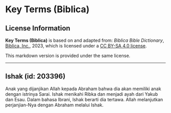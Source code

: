 # Key Terms (Biblica)

## License Information

**Key Terms (Biblica)** is based on and adapted from: _Biblica Bible Dictionary_, [Biblica, Inc.](https://www.biblica.com/), 2023, which is licensed under a [CC BY-SA 4.0 license](https://creativecommons.org/licenses/by-sa/4.0/legalcode.en).

This markdown version is provided under the same license.



--------------------------------

## Ishak (id: 203396)

Anak yang dijanjikan Allah kepada Abraham bahwa dia akan memiliki anak dengan istrinya Sarai. Ishak menikahi Ribka dan menjadi ayah dari Yakub dan Esau. Dalam bahasa Ibrani, Ishak berarti dia tertawa. Allah melanjutkan perjanjian\-Nya dengan Abraham melalui Ishak.



